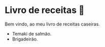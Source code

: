 # Livro de receitas :book: 

Bem vindo, ao meu livro de receitas caseiras.

- Temaki de salmão.
- Brigadeirão.
